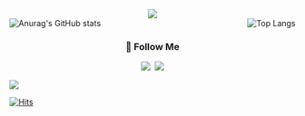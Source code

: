 <div align= "center">
    <img src="https://capsule-render.vercel.app/api?type=waving&color=gradient&height=180&text=@dessert_gomjelly&animation=blink&fontColor=000000&fontSize=60" />
    </div>
    
<div style="display: flex; justify-content: space-between;">
    <div style="align-self: flex-start;">
        <img src="https://github-readme-stats.vercel.app/api?username=dessertgomjelly&show_icons=true&theme=dark" alt="Anurag's GitHub stats" />
    

</div>
    <div style="align-self: flex-end;">
        <img src="https://github-readme-stats.vercel.app/api/top-langs/?username=dessertgomjelly&layout=compact&theme=dark" alt="Top Langs" />
    </div>
</div>

<h3 align="center">🌈 Follow Me </h3>
<p align="center">
  <a href="https://www.instagram.com/dessert_gomjelly/"><img src="https://img.shields.io/badge/Instagram-E4405F?style=flat-square&logo=Instagram&logoColor=white&link=https://www.instagram.com/hye_inisfree/"/></a>&nbsp
  <a href="mailto:msj12910@naver.com"><img src="https://img.shields.io/badge/Mail-d14836?style=flat-square&logo=Gmail&logoColor=white&link=msj1291@naver.com"/></a>
</p>

<img src="http://mazandi.herokuapp.com/api?handle={handle}&theme=dark"/>

[![Hits](https://hits.seeyoufarm.com/api/count/incr/badge.svg?url=https%3A%2F%2Fgithub.com%2Fdessertgomjelly&count_bg=%233D4EC8&title_bg=%23555555&icon=hey.svg&icon_color=%23E7E7E7&title=hits&edge_flat=false)](https://hits.seeyoufarm.com)


